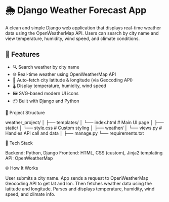 # 🌦️ Django Weather Forecast App

A clean and simple Django web application that displays real-time weather data using the OpenWeatherMap API. Users can search by city name and view temperature, humidity, wind speed, and climate conditions.

## 🚀 Features

- 🔍 Search weather by city name
- 🌐 Real-time weather using OpenWeatherMap API
- 📍 Auto-fetch city latitude & longitude (via Geocoding API)
- 🌡️ Display temperature, humidity, wind speed
- 🖼️ SVG-based modern UI icons
- 📦 Built with Django and Python


📁 Project Structure

  weather_project/
│
├── templates/
│   └── index.html               # Main UI page
│
├── static/
│   └── style.css                # Custom styling
│
├── weather/
│   └── views.py                 # Handles API call and data
│
├── manage.py
└── requirements.txt


🧱 Tech Stack

Backend: Python, Django
Frontend: HTML, CSS (custom), Jinja2 templating
API: OpenWeatherMap


🌐 How It Works

User submits a city name.
App sends a request to OpenWeatherMap Geocoding API to get lat and lon.
Then fetches weather data using the latitude and longitude.
Parses and displays temperature, humidity, wind speed, and climate info.


